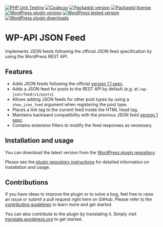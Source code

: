 [![PHP Unit Testing](https://img.shields.io/github/actions/workflow/status/felixarntz/wp-api-json-feed/php-test.yml?style=for-the-badge&label=PHP%20Unit%20Testing)](https://github.com/felixarntz/wp-api-json-feed/actions/workflows/php-test.yml)
[![Codecov](https://img.shields.io/codecov/c/github/felixarntz/wp-api-json-feed?style=for-the-badge)](https://app.codecov.io/github/felixarntz/wp-api-json-feed)
[![Packagist version](https://img.shields.io/packagist/v/felixarntz/wp-api-json-feed?style=for-the-badge)](https://packagist.org/packages/felixarntz/wp-api-json-feed)
[![Packagist license](https://img.shields.io/packagist/l/felixarntz/wp-api-json-feed?style=for-the-badge)](https://packagist.org/packages/felixarntz/wp-api-json-feed)
[![WordPress plugin version](https://img.shields.io/wordpress/plugin/v/wp-api-json-feed?style=for-the-badge)](https://wordpress.org/plugins/wp-api-json-feed/)
[![WordPress tested version](https://img.shields.io/wordpress/plugin/tested/wp-api-json-feed?style=for-the-badge)](https://wordpress.org/plugins/wp-api-json-feed/)
[![WordPress plugin downloads](https://img.shields.io/wordpress/plugin/dt/wp-api-json-feed?style=for-the-badge)](https://wordpress.org/plugins/wp-api-json-feed/)

# WP-API JSON Feed

Implements JSON feeds following the official JSON feed specification by using the WordPress REST API.

## Features

* Adds JSON feeds following the official [version 1.1 spec](https://jsonfeed.org/version/1.1).
* Adds a JSON feed for posts to the REST API by default (e.g. at `/wp-json/feed/v1/posts`).
* Allows adding JSON feeds for other post types by using a `show_json_feed` argument when registering the post type.
* Places a link tag to the current feed inside the HTML head tag.
* Maintains backward compatibility with the previous JSON feed [version 1 spec](https://www.jsonfeed.org/version/1/).
* Contains extensive filters to modify the feed responses as necessary.

## Installation and usage

You can download the latest version from the [WordPress plugin repository](https://wordpress.org/plugins/wp-api-json-feed/).

Please see the [plugin repository instructions](https://wordpress.org/plugins/wp-api-json-feed/#installation) for detailed information on installation and usage.

## Contributions

If you have ideas to improve the plugin or to solve a bug, feel free to raise an issue or submit a pull request right here on GitHub. Please refer to the [contributing guidelines](https://github.com/felixarntz/wp-api-json-feed/blob/main/CONTRIBUTING.md) to learn more and get started.

You can also contribute to the plugin by translating it. Simply visit [translate.wordpress.org](https://translate.wordpress.org/projects/wp-plugins/wp-api-json-feed) to get started.
